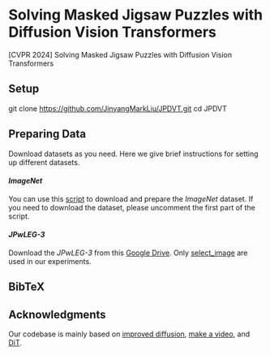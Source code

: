 # Solving Masked Jigsaw Puzzles with Diffusion Vision Transformers
[CVPR 2024] Solving Masked Jigsaw Puzzles with Diffusion Vision Transformers

## Setup
  git clone https://github.com/JinyangMarkLiu/JPDVT.git
  cd JPDVT

## Preparing Data
Download datasets as you need. Here we give brief instructions for setting up different datasets.

#### _ImageNet_
You can use this [script](https://gist.github.com/bonlime/4e0d236cf98cd5b15d977dfa03a63643) to download and prepare the _ImageNet_ dataset. If you need to download the dataset, please uncomment the first part of the script.

#### _JPwLEG-3_
Download the _JPwLEG-3_ from this [Google Drive](https://drive.google.com/drive/folders/1MjPm7ar-u6H5WX6Bw2qshPiYPT_eQCZE). Only [select_image](https://drive.google.com/drive/folders/1MjPm7ar-u6H5WX6Bw2qshPiYPT_eQCZE) are used in our experiments.

## BibTeX

## Acknowledgments
Our codebase is mainly based on [improved diffusion](https://github.com/openai/improved-diffusion), [make a video](https://github.com/lucidrains/make-a-video-pytorch), and [DiT](https://github.com/facebookresearch/DiT).
